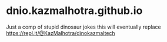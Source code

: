 # dnio.kazmalhotra.github.io
Just a comp of stupid dinosaur jokes
this will eventually replace https://repl.it/@KazMalhotra/dinokazmaltech
